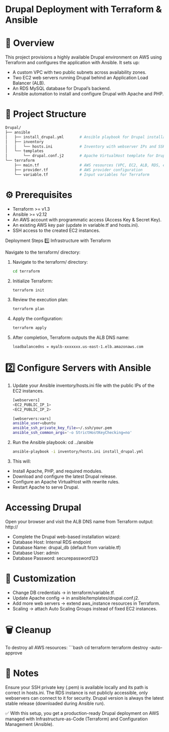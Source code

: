 # Drupal Deployment with Terraform & Ansible
# 📌 Overview
This project provisions a highly available Drupal environment on AWS using Terraform and configures the application with Ansible.
It sets up:
- A custom VPC with two public subnets across availability zones.
- Two EC2 web servers running Drupal behind an Application Load Balancer (ALB).
- An RDS MySQL database for Drupal’s backend.
- Ansible automation to install and configure Drupal with Apache and PHP.

# 📂 Project Structure
```bash
Drupal/
├── ansible
│   ├── install_drupal.yml       # Ansible playbook for Drupal installation
│   ├── inventory
│   │   └── hosts.ini            # Inventory with webserver IPs and SSH config
│   └── templates
│       └── drupal.conf.j2       # Apache VirtualHost template for Drupal
└── terraform
    ├── main.tf                  # AWS resources (VPC, EC2, ALB, RDS, etc.)
    ├── provider.tf              # AWS provider configuration
    └── variable.tf              # Input variables for Terraform

```
# ⚙️ Prerequisites

- Terraform >= v1.3
- Ansible >= v2.12
- An AWS account with programmatic access (Access Key & Secret Key).
- An existing AWS key pair (update in variable.tf and hosts.ini).
- SSH access to the created EC2 instances.

Deployment Steps
1️⃣ Infrastructure with Terraform

Navigate to the terraform/ directory:
1. Navigate to the terraform/ directory:
   ```bash
   cd terraform

2. Initialize Terraform:
   ```bash
   terraform init

3. Review the execution plan:
    ```bash
    terraform plan
4. Apply the configuration:
    ```bash
    terraform apply
5. After completion, Terraform outputs the ALB DNS name:
    ```bash
    loadbalancedns = myalb-xxxxxxx.us-east-1.elb.amazonaws.com

# 2️⃣ Configure Servers with Ansible

1. Update your Ansible inventory/hosts.ini file with the public IPs of the EC2 instances.
    ```bash
    [webservers]
    <EC2_PUBLIC_IP_1>
    <EC2_PUBLIC_IP_2>

    [webservers:vars]
    ansible_user=ubuntu
    ansible_ssh_private_key_file=~/.ssh/your.pem
    ansible_ssh_common_args='-o StrictHostKeyChecking=no'

2.  Run the Ansible playbook:
cd ../ansible
    ```bash
    ansible-playbook -i inventory/hosts.ini install_drupal.yml

3. This will:
- Install Apache, PHP, and required modules.
- Download and configure the latest Drupal release.
- Configure an Apache VirtualHost with rewrite rules.
- Restart Apache to serve Drupal.

# Accessing Drupal

Open your browser and visit the ALB DNS name from Terraform output:
http://<loadbalancedns>

- Complete the Drupal web-based installation wizard:
- Database Host: Internal RDS endpoint
- Database Name: drupal_db (default from variable.tf)
- Database User: admin
- Database Password: securepassword123

# 🔧 Customization
- Change DB credentials → in terraform/variable.tf.
- Update Apache config → in ansible/templates/drupal.conf.j2.
- Add more web servers → extend aws_instance resources in Terraform.
- Scaling → attach Auto Scaling Groups instead of fixed EC2 instances.

# 🗑️ Cleanup
To destroy all AWS resources:
    ```bash
    cd terraform
    terraform destroy -auto-approve

# 📖 Notes
Ensure your SSH private key (.pem) is available locally and its path is correct in hosts.ini.
The RDS instance is not publicly accessible, only webservers can connect to it for security.
Drupal version is always the latest stable release (downloaded during Ansible run).

✅ With this setup, you get a production-ready Drupal deployment on AWS managed with Infrastructure-as-Code (Terraform) and Configuration Management (Ansible).
